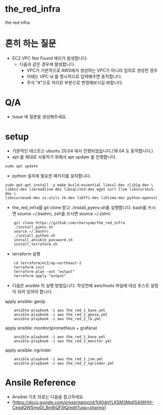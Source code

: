 # the_red_infra
the red infra

# 흔히 하는 질문
* EC2 VPC Not Found 에러가 발생합니다.
  * 다음과 같은 경우에 발생합니다.
    * VPC가 기본적으로 AWS에서 생성하는 VPC가 아니라 임의로 생성한 경우
    * 이때는 VPC id 를 명시적으로 입력해주면 동작합니다.  
    * 주석 "#"으로 처리된 부분으로 변경해보시길 바랍니다.

# Q/A
* Issue 에 질문을 생성해주세요.

# setup

* 기본적인 테스트는 ubuntu 20.04 에서 진행되었습니다.(18.04 도 동작합니다.)
* apt 를 제대로 사용하기 위해서 apt update 를 진행합니다.

```
sudo apt update
```

* python 설치에 필요한 패키지를 설치합니다.

```
sudo apt-get install -y make build-essential libssl-dev zlib1g-dev \
libbz2-dev libreadline-dev libsqlite3-dev wget curl llvm libncurses5-dev \
libncursesw5-dev xz-utils tk-dev libffi-dev liblzma-dev python-openssl
```

* the_red_infra를 git clone 받고 ./install_pyenv.sh를 실행합니다. bash를 쓰시면 source ~/.bashrc, zsh를 쓰시면 source ~/.zshrc

```
	git clone https://github.com/charsyam/the_red_infra
	./install_pyenv.sh
	source ~/.bashrc
	./install_python.sh
    install_ansible_password.sh    
	install_terraform.sh	
```

* terraform 실행
```
    cd terraform/ec2/ap-northeast-2
    terraform init
    terraform plan -out "output"
    terraform apply "output"
```

* 다음은 ansible 의 실행 방법입니다. 작성전에 aws/hosts 파일에 대상 호스트 설정이 되어 있어야 합니다.

apply ansible: geoip
```
    ansible-playbook -i aws the_red_1_base.yml
    ansible-playbook -i aws the_red_2_geoip.yml
    ansible-playbook -i aws the_red_2_lb.yml
```

apply ansible: monitor(prometheus + grafana)
```
    ansible-playbook -i aws the_red_1_base.yml
    ansible-playbook -i aws the_red_2_monitor.yml
```

apply ansible: ngrinder
```
    ansible-playbook -i aws the_red_1_jvm.yml
    ansible-playbook -i aws the_red_2_ngrinder.yml
```

# Ansile Reference
* Ansibel 기초 자료는 다음을 참고하세요.
 * [https://docs.google.com/presentation/d/1I40dnYLKSM3MqlI54iWHH-CegdQWSmgDl_8m8iQFi9Q/edit?usp=sharing]
